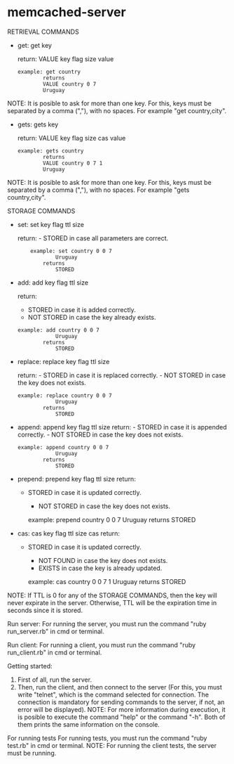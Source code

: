 # memcached-server

RETRIEVAL COMMANDS
-   get: get key 
		
	return: 
                VALUE key flag size
                value
       	
		example: get country
                returns 
                VALUE country 0 7
                Uruguay
        	
   NOTE: It is posible to ask for more than one key. For this, keys must be separated by a comma (","), with no spaces. For example "get country,city".

-   gets: gets key 
		
	return: 
                VALUE key flag size cas
                value
       	
		example: gets country
                returns 
                VALUE country 0 7 1
                Uruguay
        	
   NOTE: It is posible to ask for more than one key. For this, keys must be separated by a comma (","), with no spaces. For example "gets country,city".
   
   STORAGE COMMANDS
-   set: set key flag ttl size
                	
	return:
        - STORED in case all parameters are correct.
		    
        	example: set country 0 0 7
                	Uruguay
                returns 
                	STORED
			
-   add: add key flag ttl size

       return:
       - STORED in case it is added correctly.	
       - NOT STORED in case the key already exists.
        
		example: add country 0 0 7
                	Uruguay
                returns 
                	STORED
			
-   replace: replace key flag ttl size
        
	return:
        - STORED in case it is replaced correctly.
        - NOT STORED in case the key does not exists.
        
		example: replace country 0 0 7
                	Uruguay
                returns 
                	STORED
			
-   append: append key flag ttl size
   	return:
       	- STORED in case it is appended correctly.
       	- NOT STORED in case the key does not exists.
        
		example: append country 0 0 7
                	Uruguay
                returns 
                	STORED
			
-   prepend: prepend key flag ttl size
	return:
	- STORED in case it is updated correctly.
        - NOT STORED in case the key does not exists.
        
		example: prepend country 0 0 7
                	Uruguay
                returns 
                	STORED
			
-   cas: cas key flag ttl size cas
	return:
	- STORED in case it is updated correctly.
        - NOT FOUND in case the key does not exists.
        - EXISTS in case the key is already updated.
        
		example: cas country 0 0 7 1
                	Uruguay
                returns 
                	STORED

NOTE: If TTL is 0 for any of the STORAGE COMMANDS, then the key will never expirate in the server. Otherwise, TTL will be the expiration time in seconds since it is stored.

Run server:
For running the server, you must run the command "ruby run_server.rb" in cmd or terminal.

Run client:
For running a client, you must run the command "ruby run_client.rb" in cmd or terminal.

Getting started:
1. First of all, run the server.
2. Then, run the client, and then connect to the server (For this, you must write "telnet", which is the command selected for connection. The connection is mandatory for sending commands to the server, if not, an error will be displayed).
NOTE: For more information during execution, it is posible to execute the command "help" or the command "-h". Both of them prints the same information on the console.

For running tests
For running tests, you must run the command "ruby test.rb" in cmd or terminal. 
NOTE: For running the client tests, the server must be running. 

